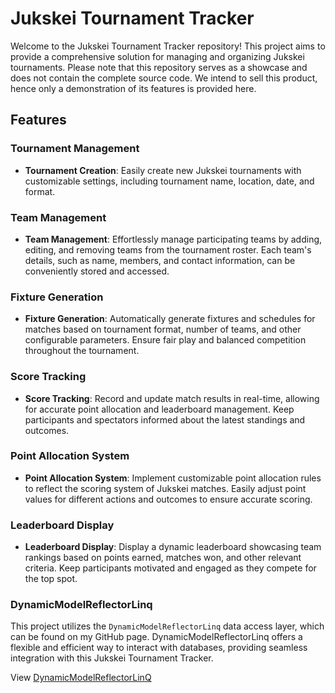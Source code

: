# Jukskei Tournament Tracker

Welcome to the Jukskei Tournament Tracker repository! This project aims to provide a comprehensive solution for managing and organizing Jukskei tournaments. Please note that this repository serves as a showcase and does not contain the complete source code. We intend to sell this product, hence only a demonstration of its features is provided here.

## Features

### Tournament Management
- **Tournament Creation**: Easily create new Jukskei tournaments with customizable settings, including tournament name, location, date, and format.

### Team Management
- **Team Management**: Effortlessly manage participating teams by adding, editing, and removing teams from the tournament roster. Each team's details, such as name, members, and contact information, can be conveniently stored and accessed.

### Fixture Generation
- **Fixture Generation**: Automatically generate fixtures and schedules for matches based on tournament format, number of teams, and other configurable parameters. Ensure fair play and balanced competition throughout the tournament.

### Score Tracking
- **Score Tracking**: Record and update match results in real-time, allowing for accurate point allocation and leaderboard management. Keep participants and spectators informed about the latest standings and outcomes.

### Point Allocation System
- **Point Allocation System**: Implement customizable point allocation rules to reflect the scoring system of Jukskei matches. Easily adjust point values for different actions and outcomes to ensure accurate scoring.

### Leaderboard Display
- **Leaderboard Display**: Display a dynamic leaderboard showcasing team rankings based on points earned, matches won, and other relevant criteria. Keep participants motivated and engaged as they compete for the top spot.

### DynamicModelReflectorLinq
This project utilizes the `DynamicModelReflectorLinq` data access layer, which can be found on my GitHub page. DynamicModelReflectorLinq offers a flexible and efficient way to interact with databases, providing seamless integration with this Jukskei Tournament Tracker.

View [DynamicModelReflectorLinQ](https://github.com/EricTReyneke/DynamicModelReflectorLinQ)
